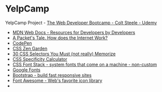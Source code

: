 # YelpCamp
YelpCamp Project - [The Web Developer Bootcamp - Colt Steele - Udemy](https://www.udemy.com/course/the-web-developer-bootcamp)

* [MDN Web Docs - Resources for Developers by Developers](https://developer.mozilla.org/en-US/)
* [A Packet's Tale.  How does the Internet Work?](https://youtu.be/ewrBalT_eBM)
* [CodePen](https://codepen.io)
* [CSS Zen Garden](http://www.csszengarden.com/)
* [30 CSS Selectors You Must (not really) Memorize](https://code.tutsplus.com/tutorials/the-30-css-selectors-you-must-memorize--net-16048)
* [CSS Specificity Calculator](https://specificity.keegan.st/)
* [CSS Font Stack - system fonts that come on a machine - non-custom](https://www.cssfontstack.com/)
* [Google Fonts](https://fonts.google.com/)
* [Bootstrap - build fast responsive sites](https://getboostrap.com)
* [Font Awesome - Web's favorite icon library](https://fontawesome.com)
* []()


